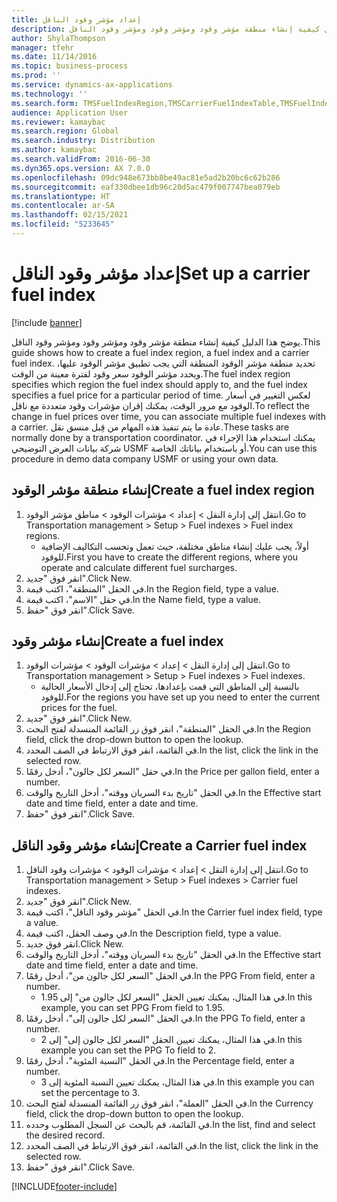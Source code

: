 ```yaml
---
title: إعداد مؤشر وقود الناقل‬
description: يوضح هذا الدليل كيفية إنشاء منطقة مؤشر وقود ومؤشر وقود ومؤشر وقود الناقل.
author: ShylaThompson
manager: tfehr
ms.date: 11/14/2016
ms.topic: business-process
ms.prod: ''
ms.service: dynamics-ax-applications
ms.technology: ''
ms.search.form: TMSFuelIndexRegion,TMSCarrierFuelIndexTable,TMSFuelIndex
audience: Application User
ms.reviewer: kamaybac
ms.search.region: Global
ms.search.industry: Distribution
ms.author: kamaybac
ms.search.validFrom: 2016-06-30
ms.dyn365.ops.version: AX 7.0.0
ms.openlocfilehash: 09dc948e673bb8be49ac81e5ad2b20bc6c62b286
ms.sourcegitcommit: eaf330dbee1db96c20d5ac479f007747bea079eb
ms.translationtype: HT
ms.contentlocale: ar-SA
ms.lasthandoff: 02/15/2021
ms.locfileid: "5233645"
---
```

# <a name="set-up-a-carrier-fuel-index"></a><span data-ttu-id="24069-103">إعداد مؤشر وقود الناقل‬</span><span class="sxs-lookup"><span data-stu-id="24069-103">Set up a carrier fuel index</span></span>

[!include [banner](../../includes/banner.md)]

<span data-ttu-id="24069-104">يوضح هذا الدليل كيفية إنشاء منطقة مؤشر وقود ومؤشر وقود ومؤشر وقود الناقل.</span><span class="sxs-lookup"><span data-stu-id="24069-104">This guide shows how to create a fuel index region, a fuel index and a carrier fuel index.</span></span> <span data-ttu-id="24069-105">تحديد منطقة مؤشر الوقود المنطقة التي يجب تطبيق مؤشر الوقود عليها، ويحدد مؤشر الوقود سعر وقود لفترة معينة من الوقت.</span><span class="sxs-lookup"><span data-stu-id="24069-105">The fuel index region specifies which region the fuel index should apply to, and the fuel index specifies a fuel price for a particular period of time.</span></span> <span data-ttu-id="24069-106">لعكس التغيير في أسعار الوقود مع مرور الوقت، يمكنك إقران مؤشرات وقود متعددة مع ناقل.</span><span class="sxs-lookup"><span data-stu-id="24069-106">To reflect the change in fuel prices over time, you can associate multiple fuel indexes with a carrier.</span></span>  <span data-ttu-id="24069-107">عادة ما يتم تنفيذ هذه المهام من قِبل منسق نقل.</span><span class="sxs-lookup"><span data-stu-id="24069-107">These tasks are normally done by a transportation coordinator.</span></span> <span data-ttu-id="24069-108">يمكنك استخدام هذا الإجراء في شركة بيانات العرض التوضيحي USMF أو باستخدام بياناتك الخاصة.</span><span class="sxs-lookup"><span data-stu-id="24069-108">You can use this procedure in demo data company USMF or using your own data.</span></span>


## <a name="create-a-fuel-index-region"></a><span data-ttu-id="24069-109">إنشاء منطقة مؤشر الوقود</span><span class="sxs-lookup"><span data-stu-id="24069-109">Create a fuel index region</span></span>
1. <span data-ttu-id="24069-110">انتقل إلى إدارة النقل > إعداد > مؤشرات الوقود‬ > مناطق مؤشر الوقود.</span><span class="sxs-lookup"><span data-stu-id="24069-110">Go to Transportation management > Setup > Fuel indexes > Fuel index regions.</span></span>
    * <span data-ttu-id="24069-111">أولاً، يجب عليك إنشاء مناطق مختلفة، حيث تعمل وتحسب التكاليف الإضافية للوقود‬.</span><span class="sxs-lookup"><span data-stu-id="24069-111">First you have to create the different regions, where you operate and calculate different fuel surcharges.</span></span>  
2. <span data-ttu-id="24069-112">انقر فوق "جديد".</span><span class="sxs-lookup"><span data-stu-id="24069-112">Click New.</span></span>
3. <span data-ttu-id="24069-113">في الحقل "المنطقة"، اكتب قيمة.</span><span class="sxs-lookup"><span data-stu-id="24069-113">In the Region field, type a value.</span></span>
4. <span data-ttu-id="24069-114">في حقل "الاسم"، اكتب قيمة.</span><span class="sxs-lookup"><span data-stu-id="24069-114">In the Name field, type a value.</span></span>
5. <span data-ttu-id="24069-115">انقر فوق "حفظ".</span><span class="sxs-lookup"><span data-stu-id="24069-115">Click Save.</span></span>

## <a name="create-a-fuel-index"></a><span data-ttu-id="24069-116">إنشاء مؤشر وقود</span><span class="sxs-lookup"><span data-stu-id="24069-116">Create a fuel index</span></span>
1. <span data-ttu-id="24069-117">انتقل إلى إدارة النقل > إعداد > مؤشرات الوقود > مؤشرات الوقود.</span><span class="sxs-lookup"><span data-stu-id="24069-117">Go to Transportation management > Setup > Fuel indexes > Fuel indexes.</span></span>
    * <span data-ttu-id="24069-118">بالنسبة إلى المناطق التي قمت بإعدادها، تحتاج إلى إدخال الأسعار الحالية للوقود.</span><span class="sxs-lookup"><span data-stu-id="24069-118">For the regions you have set up you need to enter the current prices for the fuel.</span></span>  
2. <span data-ttu-id="24069-119">انقر فوق "جديد".</span><span class="sxs-lookup"><span data-stu-id="24069-119">Click New.</span></span>
3. <span data-ttu-id="24069-120">في الحقل "المنطقة‬"، انقر فوق زر القائمة المنسدلة لفتح البحث.</span><span class="sxs-lookup"><span data-stu-id="24069-120">In the Region field, click the drop-down button to open the lookup.</span></span>
4. <span data-ttu-id="24069-121">في القائمة، انقر فوق الارتباط في الصف المحدد.</span><span class="sxs-lookup"><span data-stu-id="24069-121">In the list, click the link in the selected row.</span></span>
5. <span data-ttu-id="24069-122">في حقل "السعر لكل جالون‬"، أدخل رقمًا.</span><span class="sxs-lookup"><span data-stu-id="24069-122">In the Price per gallon field, enter a number.</span></span>
6. <span data-ttu-id="24069-123">في الحقل "‏‫تاريخ بدء السريان ووقته‬‬‬"، أدخل التاريخ والوقت.</span><span class="sxs-lookup"><span data-stu-id="24069-123">In the Effective start date and time field, enter a date and time.</span></span>
7. <span data-ttu-id="24069-124">انقر فوق "حفظ".</span><span class="sxs-lookup"><span data-stu-id="24069-124">Click Save.</span></span>

## <a name="create-a-carrier-fuel-index"></a><span data-ttu-id="24069-125">إنشاء مؤشر وقود الناقل</span><span class="sxs-lookup"><span data-stu-id="24069-125">Create a Carrier fuel index</span></span>
1. <span data-ttu-id="24069-126">انتقل إلى إدارة النقل > إعداد > مؤشرات الوقود > مؤشرات وقود الناقل.</span><span class="sxs-lookup"><span data-stu-id="24069-126">Go to Transportation management > Setup > Fuel indexes > Carrier fuel indexes.</span></span>
2. <span data-ttu-id="24069-127">انقر فوق "جديد".</span><span class="sxs-lookup"><span data-stu-id="24069-127">Click New.</span></span>
3. <span data-ttu-id="24069-128">في الحقل "مؤشر وقود الناقل"، اكتب قيمة.</span><span class="sxs-lookup"><span data-stu-id="24069-128">In the Carrier fuel index field, type a value.</span></span>
4. <span data-ttu-id="24069-129">في وصف الحقل، اكتب قيمة.</span><span class="sxs-lookup"><span data-stu-id="24069-129">In the Description field, type a value.</span></span>
5. <span data-ttu-id="24069-130">انقر فوق جديد.</span><span class="sxs-lookup"><span data-stu-id="24069-130">Click New.</span></span>
6. <span data-ttu-id="24069-131">في الحقل "‏‫تاريخ بدء السريان ووقته‬‬‬"، أدخل التاريخ والوقت.</span><span class="sxs-lookup"><span data-stu-id="24069-131">In the Effective start date and time field, enter a date and time.</span></span>
7. <span data-ttu-id="24069-132">في الحقل "السعر لكل جالون من‬"، أدخل رقمًا.</span><span class="sxs-lookup"><span data-stu-id="24069-132">In the PPG From field, enter a number.</span></span>
    * <span data-ttu-id="24069-133">في هذا المثال، يمكنك تعيين الحقل "السعر لكل جالون من‬" إلى 1.95.</span><span class="sxs-lookup"><span data-stu-id="24069-133">In this example, you can set PPG From field to 1.95.</span></span>  
8. <span data-ttu-id="24069-134">في الحقل "‏‫السعر لكل جالون إلى‬"، أدخل رقمًا.</span><span class="sxs-lookup"><span data-stu-id="24069-134">In the PPG To field, enter a number.</span></span>
    * <span data-ttu-id="24069-135">في هذا المثال، يمكنك تعيين الحقل "السعر لكل جالون إلى‬" إلى 2.</span><span class="sxs-lookup"><span data-stu-id="24069-135">In this example you can set the PPG To field to 2.</span></span>  
9. <span data-ttu-id="24069-136">في الحقل "النسبة المئوية‬"، أدخل رقمًا.</span><span class="sxs-lookup"><span data-stu-id="24069-136">In the Percentage field, enter a number.</span></span>
    * <span data-ttu-id="24069-137">في هذا المثال، يمكنك تعيين النسبة المئوية إلى 3.</span><span class="sxs-lookup"><span data-stu-id="24069-137">In this example you can set the percentage to 3.</span></span>  
10. <span data-ttu-id="24069-138">في الحقل "العملة"، انقر فوق زر القائمة المنسدلة لفتح البحث.</span><span class="sxs-lookup"><span data-stu-id="24069-138">In the Currency field, click the drop-down button to open the lookup.</span></span>
11. <span data-ttu-id="24069-139">في القائمة، قم بالبحث عن السجل المطلوب وحدده.</span><span class="sxs-lookup"><span data-stu-id="24069-139">In the list, find and select the desired record.</span></span>
12. <span data-ttu-id="24069-140">في القائمة، انقر فوق الارتباط في الصف المحدد.</span><span class="sxs-lookup"><span data-stu-id="24069-140">In the list, click the link in the selected row.</span></span>
13. <span data-ttu-id="24069-141">انقر فوق "حفظ".</span><span class="sxs-lookup"><span data-stu-id="24069-141">Click Save.</span></span>



[!INCLUDE[footer-include](../../../includes/footer-banner.md)]